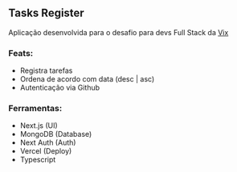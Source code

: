 ## Tasks Register

Aplicação desenvolvida para o desafio para devs Full Stack da [Vix](https://github.com/vixdevs/jobs/blob/master/fullstack/challenge.md)

### Feats:
- Registra tarefas
- Ordena de acordo com data (desc | asc)
- Autenticação via Github

### Ferramentas:
- Next.js (UI)
- MongoDB (Database)
- Next Auth (Auth)
- Vercel (Deploy)
- Typescript